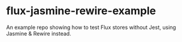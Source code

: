 # flux-jasmine-rewire-example
An example repo showing how to test Flux stores without Jest, using Jasmine &amp; Rewire instead.
